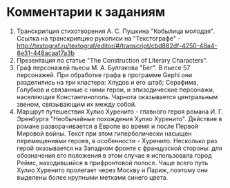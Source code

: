 # **Комментарии к заданиям**   
1. Транскрипция стихотворения А. С. Пушкина "Кобылица молодая". Ссылка на транскрипцию рукописи на "Текстографе" - http://textograf.ru/textograf/editor/#/transcript/cbd882df-4250-48a4-8e31-448acaa17a3b
2. Презентация по статье "The Construction of Literary Characters".
3. Граф персонажей пьесы М. А. Булгакова "Бег". В пьесе 57 персонажей. При обработке графа в программе Gephi они разделились на три кластера: Хлудов и его штаб; Серафима, Голубков и связанные с ними герои, и эпизодические персонажи, населяющие Константинополь. Чарнота оказывается центральным звеном, связывающим их между собой.
4. Маршрут путешествия Хулио Хуренито - главного героя романа И. Г. Эренбурга "Необычайные похождения Хулио Хуренито". Действие в романе разворачивается в Европе во время и после Первой Мировой войны. Текст при этом гиперболически насыщен перемещениями героев, в особенности - Хуренито. Несколько раз герой оказывается на Западном фронте с французской стороны: для обозначения его положения в этом случае я использовала город Реймс, находившийся в прифронтовой полосе. Чаще всего путь Хулио Хуренито пролегает через Москву и Париж, поэтому они выделены более крупными метками синего цвета.     
